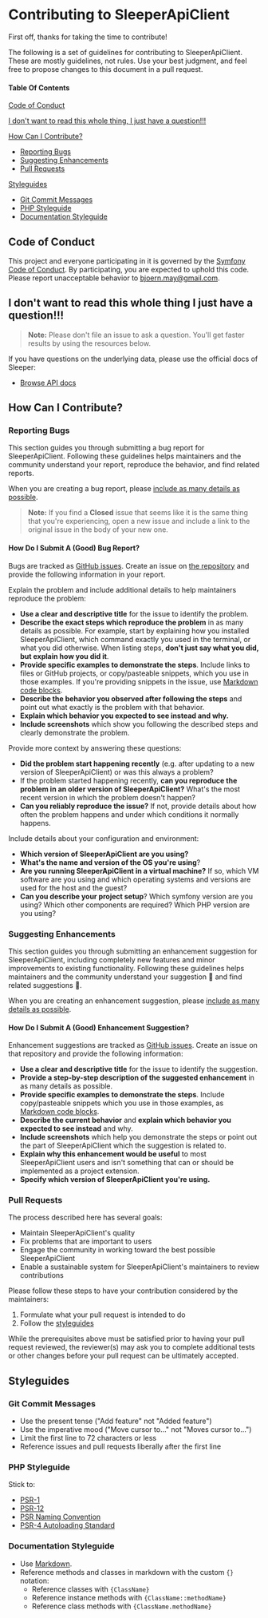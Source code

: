 # Contributing to SleeperApiClient

First off, thanks for taking the time to contribute!

The following is a set of guidelines for contributing to SleeperApiClient. These are mostly guidelines, not rules. Use your best judgment, and feel free to propose changes to this document in a pull request.

#### Table Of Contents

[Code of Conduct](#code-of-conduct)

[I don't want to read this whole thing, I just have a question!!!](#i-dont-want-to-read-this-whole-thing-i-just-have-a-question)

[How Can I Contribute?](#how-can-i-contribute)
* [Reporting Bugs](#reporting-bugs)
* [Suggesting Enhancements](#suggesting-enhancements)
* [Pull Requests](#pull-requests)

[Styleguides](#styleguides)
* [Git Commit Messages](#git-commit-messages)
* [PHP Styleguide](#php-styleguide)
* [Documentation Styleguide](#documentation-styleguide)

## Code of Conduct

This project and everyone participating in it is governed by the [Symfony Code of Conduct](https://symfony.com/doc/current/contributing/code_of_conduct/code_of_conduct.html). By participating, you are expected to uphold this code. Please report unacceptable behavior to [bjoern.may@gmail.com](mailto:bjoern.may@gmail.com).

## I don't want to read this whole thing I just have a question!!!

> **Note:** Please don't file an issue to ask a question. You'll get faster results by using the resources below.

If you have questions on the underlying data, please use the official docs of Sleeper:

* [Browse API docs](https://docs.sleeper.app/)

## How Can I Contribute?

### Reporting Bugs

This section guides you through submitting a bug report for SleeperApiClient. Following these guidelines helps maintainers and the community understand your report, reproduce the behavior, and find related reports.

When you are creating a bug report, please [include as many details as possible](#how-do-i-submit-a-good-bug-report).

> **Note:** If you find a **Closed** issue that seems like it is the same thing that you're experiencing, open a new issue and include a link to the original issue in the body of your new one.

#### How Do I Submit A (Good) Bug Report?

Bugs are tracked as [GitHub issues](https://guides.github.com/features/issues/). Create an issue on [the repository](https://github.com/HansPeterOrding/sleeper-api-client) and provide the following information in your report.

Explain the problem and include additional details to help maintainers reproduce the problem:

* **Use a clear and descriptive title** for the issue to identify the problem.
* **Describe the exact steps which reproduce the problem** in as many details as possible. For example, start by explaining how you installed SleeperApiClient, which command exactly you used in the terminal, or what you did otherwise. When listing steps, **don't just say what you did, but explain how you did it**.
* **Provide specific examples to demonstrate the steps**. Include links to files or GitHub projects, or copy/pasteable snippets, which you use in those examples. If you're providing snippets in the issue, use [Markdown code blocks](https://help.github.com/articles/markdown-basics/#multiple-lines).
* **Describe the behavior you observed after following the steps** and point out what exactly is the problem with that behavior.
* **Explain which behavior you expected to see instead and why.**
* **Include screenshots** which show you following the described steps and clearly demonstrate the problem.

Provide more context by answering these questions:

* **Did the problem start happening recently** (e.g. after updating to a new version of SleeperApiClient) or was this always a problem?
* If the problem started happening recently, **can you reproduce the problem in an older version of SleeperApiClient?** What's the most recent version in which the problem doesn't happen?
* **Can you reliably reproduce the issue?** If not, provide details about how often the problem happens and under which conditions it normally happens.

Include details about your configuration and environment:

* **Which version of SleeperApiClient are you using?**
* **What's the name and version of the OS you're using**?
* **Are you running SleeperApiClient in a virtual machine?** If so, which VM software are you using and which operating systems and versions are used for the host and the guest?
* **Can you describe your project setup**? Which symfony version are you using? Which other components are required? Which PHP version are you using?

### Suggesting Enhancements

This section guides you through submitting an enhancement suggestion for SleeperApiClient, including completely new features and minor improvements to existing functionality. Following these guidelines helps maintainers and the community understand your suggestion :pencil: and find related suggestions :mag_right:.

When you are creating an enhancement suggestion, please [include as many details as possible](#how-do-i-submit-a-good-enhancement-suggestion).

#### How Do I Submit A (Good) Enhancement Suggestion?

Enhancement suggestions are tracked as [GitHub issues](https://guides.github.com/features/issues/). Create an issue on that repository and provide the following information:

* **Use a clear and descriptive title** for the issue to identify the suggestion.
* **Provide a step-by-step description of the suggested enhancement** in as many details as possible.
* **Provide specific examples to demonstrate the steps**. Include copy/pasteable snippets which you use in those examples, as [Markdown code blocks](https://help.github.com/articles/markdown-basics/#multiple-lines).
* **Describe the current behavior** and **explain which behavior you expected to see instead** and why.
* **Include screenshots** which help you demonstrate the steps or point out the part of SleeperApiClient which the suggestion is related to.
* **Explain why this enhancement would be useful** to most SleeperApiClient users and isn't something that can or should be implemented as a project extension.
* **Specify which version of SleeperApiClient you're using.**

### Pull Requests

The process described here has several goals:

- Maintain SleeperApiClient's quality
- Fix problems that are important to users
- Engage the community in working toward the best possible SleeperApiClient
- Enable a sustainable system for SleeperApiClient's maintainers to review contributions

Please follow these steps to have your contribution considered by the maintainers:

1. Formulate what your pull request is intended to do
2. Follow the [styleguides](#styleguides)

While the prerequisites above must be satisfied prior to having your pull request reviewed, the reviewer(s) may ask you to complete additional tests or other changes before your pull request can be ultimately accepted.

## Styleguides

### Git Commit Messages

* Use the present tense ("Add feature" not "Added feature")
* Use the imperative mood ("Move cursor to..." not "Moves cursor to...")
* Limit the first line to 72 characters or less
* Reference issues and pull requests liberally after the first line

### PHP Styleguide

Stick to:
* [PSR-1](https://www.php-fig.org/psr/psr-1/)
* [PSR-12](https://www.php-fig.org/psr/psr-12/)
* [PSR Naming Convention](https://www.php-fig.org/bylaws/psr-naming-conventions/)
* [PSR-4 Autoloading Standard](https://www.php-fig.org/psr/psr-4/)

### Documentation Styleguide

* Use [Markdown](https://daringfireball.net/projects/markdown).
* Reference methods and classes in markdown with the custom `{}` notation:
    * Reference classes with `{ClassName}`
    * Reference instance methods with `{ClassName::methodName}`
    * Reference class methods with `{ClassName.methodName}`